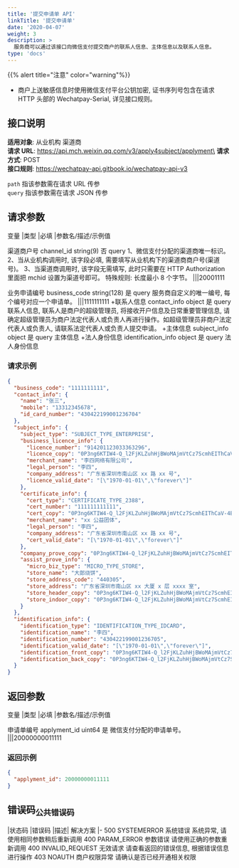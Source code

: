 ```yaml
---
title: '提交申请单 API'
linkTitle: '提交申请单'
date: '2020-04-07'
weight: 3
description: >
  服务商可以通过该接口向微信支付提交商户的联系人信息、主体信息以及联系人信息。
type: 'docs'
---
```


{{% alert title="注意" color="warning"%}}

- 商户上送敏感信息时使用微信支付平台公钥加密, 证书序列号包含在请求 HTTP 头部的 Wechatpay-Serial, 详见接口规则。

## 接口说明

**适用对象**: 从业机构 渠道商\
**请求 URL**: https://api.mch.weixin.qq.com/v3/apply4subject/applyment\
**请求方式**: POST\
**接口规则**: https://wechatpay-api.gitbook.io/wechatpay-api-v3

`path` 指该参数需在请求 URL 传参\
`query` 指该参数需在请求 JSON 传参

## 请求参数

变量 |类型 |必填 |参数名/描述/示例值

渠道商户号 channel_id string(9) 否
query 1、微信支付分配的渠道商唯一标识。
2、当从业机构调用时, 该字段必填, 需要填写从业机构下的渠道商商户号(渠道号)。
3、当渠道商调用时, 该字段无需填写, 此时只需要在 HTTP Authorization 里面把 mchid 设置为渠道号即可。
特殊规则: 长度最小 8 个字节。
|||20001111

业务申请编号 business_code string(128) 是 query 服务商自定义的唯一编号, 每个编号对应一个申请单。
|||1111111111 +联系人信息 contact_info object 是 query 联系人信息, 联系人是商户的超级管理员, 将接收开户信息及日常重要管理信息, 请确定超级管理员为商户法定代表人或负责人再进行操作。如超级管理员非商户法定代表人或负责人, 请联系法定代表人或负责人提交申请。 +主体信息 subject_info object 是 query 主体信息 +法人身份信息 identification_info object 是 query 法人身份信息

### 请求示例

```json
{
  "business_code": "1111111111",
  "contact_info": {
    "name": "张三",
    "mobile": "13312345678",
    "id_card_number": "430422199001236704"
  },
  "subject_info": {
    "subject_type": "SUBJECT_TYPE_ENTERPRISE",
    "business_licence_info": {
      "licence_number": "914201123033363296",
      "licence_copy": "0P3ng6KTIW4-Q_l2FjKLZuhHjBWoMAjmVtCz7ScmhEIThCaV-4BBgVwtNkCHO_XXqK5dE5YdOmFJBZR9FwczhJehHhAZN6BKXQPcs-VvdSo",
      "merchant_name": "李四网络有限公司",
      "legal_person": "李四",
      "company_address": "广东省深圳市南山区 xx 路 xx 号",
      "licence_valid_date": "[\"1970-01-01\",\"forever\"]"
    },
    "certificate_info": {
      "cert_type": "CERTIFICATE_TYPE_2388",
      "cert_number": "111111111111",
      "cert_copy": "0P3ng6KTIW4-Q_l2FjKLZuhHjBWoMAjmVtCz7ScmhEIThCaV-4BBgVwtNkCHO_XXqK5dE5YdOmFJBZR9FwczhJehHhAZN6BKXQPcs-VvdSo",
      "merchant_name": "xx 公益团体",
      "legal_person": "李四",
      "company_address": "广东省深圳市南山区 xx 路 xx 号",
      "cert_valid_date": "[\"1970-01-01\",\"forever\"]"
    },
    "company_prove_copy": "0P3ng6KTIW4-Q_l2FjKLZuhHjBWoMAjmVtCz7ScmhEIThCaV-4BBgVwtNkCHO_XXqK5dE5YdOmFJBZR9FwczhJehHhAZN6BKXQPcs-VvdSo",
    "assist_prove_info": {
      "micro_biz_type": "MICRO_TYPE_STORE",
      "store_name": "大郎烧饼",
      "store_address_code": "440305",
      "store_address": "广东省深圳市南山区 xx 大厦 x 层 xxxx 室",
      "store_header_copy": "0P3ng6KTIW4-Q_l2FjKLZuhHjBWoMAjmVtCz7ScmhEIThCaV-4BBgVwtNkCHO_XXqK5dE5YdOmFJBZR9FwczhJehHhAZN6BKXQPcs-VvdSo",
      "store_indoor_copy": "0P3ng6KTIW4-Q_l2FjKLZuhHjBWoMAjmVtCz7ScmhEIThCaV-4BBgVwtNkCHO_XXqK5dE5YdOmFJBZR9FwczhJehHhAZN6BKXQPcs-VvdSo"
    }
  },
  "identification_info": {
    "identification_type": "IDENTIFICATION_TYPE_IDCARD",
    "identification_name": "李四",
    "identification_number": "430422199001236705",
    "identification_valid_date": "[\"1970-01-01\",\"forever\"]",
    "identification_front_copy": "0P3ng6KTIW4-Q_l2FjKLZuhHjBWoMAjmVtCz7ScmhEIThCaV-4BBgVwtNkCHO_XXqK5dE5YdOmFJBZR9FwczhJehHhAZN6BKXQPcs-VvdSo",
    "identification_back_copy": "0P3ng6KTIW4-Q_l2FjKLZuhHjBWoMAjmVtCz7ScmhEIThCaV-4BBgVwtNkCHO_XXqK5dE5YdOmFJBZR9FwczhJehHhAZN6BKXQPcs-VvdSo"
  }
}
```

## 返回参数

变量 |类型 |必填 |参数名/描述/示例值

申请单编号 applyment_id uint64 是 微信支付分配的申请单号。
|||20000000011111

### 返回示例

```json
{
  "applyment_id": 20000000011111
}
```

## 错误码<sub>公共错误码</sub>

|状态码 |错误码 |描述| 解决方案
|-
500 SYSTEMERROR 系统错误 系统异常, 请使用相同参数稍后重新调用
400 PARAM_ERROR 参数错误 请使用正确的参数重新调用
400 INVALID_REQUEST 无效请求 请查看返回的错误信息, 根据错误信息进行操作
403 NOAUTH 商户权限异常 请确认是否已经开通相关权限
